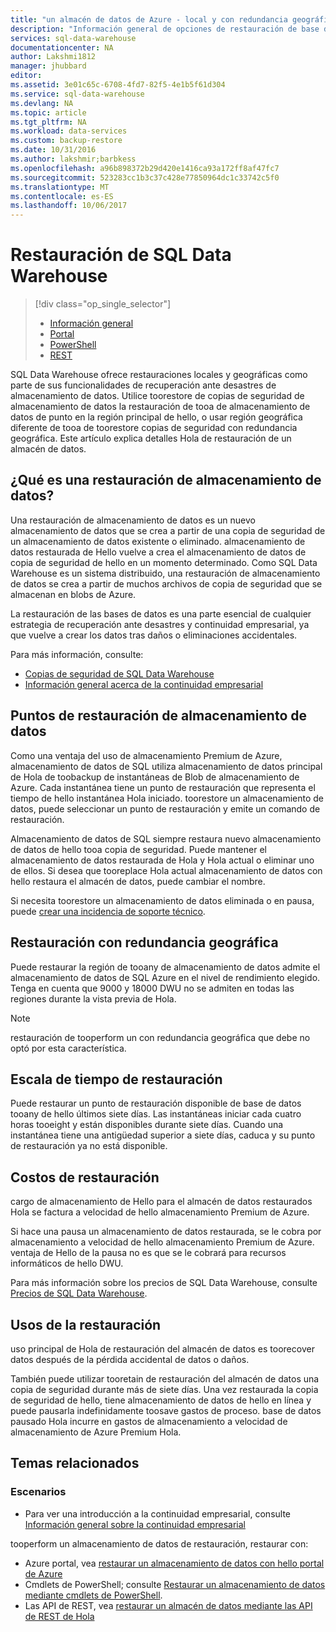 ```yaml
---
title: "un almacén de datos de Azure - local y con redundancia geográfica aaaRestore | Documentos de Microsoft"
description: "Información general de opciones de restauración de base de datos de Hola para recuperar una base de datos en el almacén de datos de SQL Azure."
services: sql-data-warehouse
documentationcenter: NA
author: Lakshmi1812
manager: jhubbard
editor: 
ms.assetid: 3e01c65c-6708-4fd7-82f5-4e1b5f61d304
ms.service: sql-data-warehouse
ms.devlang: NA
ms.topic: article
ms.tgt_pltfrm: NA
ms.workload: data-services
ms.custom: backup-restore
ms.date: 10/31/2016
ms.author: lakshmir;barbkess
ms.openlocfilehash: a96b898372b29d420e1416ca93a172ff8af47fc7
ms.sourcegitcommit: 523283cc1b3c37c428e77850964dc1c33742c5f0
ms.translationtype: MT
ms.contentlocale: es-ES
ms.lasthandoff: 10/06/2017
---
```

# <a name="sql-data-warehouse-restore"></a>Restauración de SQL Data Warehouse
> [!div class="op_single_selector"]
> * [Información general][Overview]
> * [Portal][Portal]
> * [PowerShell][PowerShell]
> * [REST][REST]
> 
> 

SQL Data Warehouse ofrece restauraciones locales y geográficas como parte de sus funcionalidades de recuperación ante desastres de almacenamiento de datos. Utilice toorestore de copias de seguridad de almacenamiento de datos la restauración de tooa de almacenamiento de datos de punto en la región principal de hello, o usar región geográfica diferente de tooa de toorestore copias de seguridad con redundancia geográfica. Este artículo explica detalles Hola de restauración de un almacén de datos.

## <a name="what-is-a-data-warehouse-restore"></a>¿Qué es una restauración de almacenamiento de datos?
Una restauración de almacenamiento de datos es un nuevo almacenamiento de datos que se crea a partir de una copia de seguridad de un almacenamiento de datos existente o eliminado. almacenamiento de datos restaurada de Hello vuelve a crea el almacenamiento de datos de copia de seguridad de hello en un momento determinado. Como SQL Data Warehouse es un sistema distribuido, una restauración de almacenamiento de datos se crea a partir de muchos archivos de copia de seguridad que se almacenan en blobs de Azure. 

La restauración de las bases de datos es una parte esencial de cualquier estrategia de recuperación ante desastres y continuidad empresarial, ya que vuelve a crear los datos tras daños o eliminaciones accidentales.

Para más información, consulte:

* [Copias de seguridad de SQL Data Warehouse](sql-data-warehouse-backups.md)
* [Información general acerca de la continuidad empresarial](../sql-database/sql-database-business-continuity.md)

## <a name="data-warehouse-restore-points"></a>Puntos de restauración de almacenamiento de datos
Como una ventaja del uso de almacenamiento Premium de Azure, almacenamiento de datos de SQL utiliza almacenamiento de datos principal de Hola de toobackup de instantáneas de Blob de almacenamiento de Azure. Cada instantánea tiene un punto de restauración que representa el tiempo de hello instantánea Hola iniciado. toorestore un almacenamiento de datos, puede seleccionar un punto de restauración y emite un comando de restauración.  

Almacenamiento de datos de SQL siempre restaura nuevo almacenamiento de datos de hello tooa copia de seguridad. Puede mantener el almacenamiento de datos restaurada de Hola y Hola actual o eliminar uno de ellos. Si desea que tooreplace Hola actual almacenamiento de datos con hello restaura el almacén de datos, puede cambiar el nombre.

Si necesita toorestore un almacenamiento de datos eliminada o en pausa, puede [crear una incidencia de soporte técnico](sql-data-warehouse-get-started-create-support-ticket.md). 

<!-- 
### Can I restore a deleted data warehouse?

Yes, you can restore hello last available restore point.

Yes, for hello next seven calendar days. When you delete a data warehouse, SQL Data Warehouse actually keeps hello data warehouse and its snapshots for seven days just in case you need hello data. After seven days, you won't be able toorestore tooany of hello restore points. -->

## <a name="geo-redundant-restore"></a>Restauración con redundancia geográfica
Puede restaurar la región de tooany de almacenamiento de datos admite el almacenamiento de datos de SQL Azure en el nivel de rendimiento elegido. Tenga en cuenta que 9000 y 18000 DWU no se admiten en todas las regiones durante la vista previa de Hola.

> [!NOTE]
> restauración de tooperform un con redundancia geográfica que debe no optó por esta característica.
> 
> 

## <a name="restore-timeline"></a>Escala de tiempo de restauración
Puede restaurar un punto de restauración disponible de base de datos tooany de hello últimos siete días. Las instantáneas iniciar cada cuatro horas tooeight y están disponibles durante siete días. Cuando una instantánea tiene una antigüedad superior a siete días, caduca y su punto de restauración ya no está disponible.

## <a name="restore-costs"></a>Costos de restauración
cargo de almacenamiento de Hello para el almacén de datos restaurados Hola se factura a velocidad de hello almacenamiento Premium de Azure. 

Si hace una pausa un almacenamiento de datos restaurada, se le cobra por almacenamiento a velocidad de hello almacenamiento Premium de Azure. ventaja de Hello de la pausa no es que se le cobrará para recursos informáticos de hello DWU.

Para más información sobre los precios de SQL Data Warehouse, consulte [Precios de SQL Data Warehouse](https://azure.microsoft.com/pricing/details/sql-data-warehouse/).

## <a name="uses-for-restore"></a>Usos de la restauración
uso principal de Hola de restauración del almacén de datos es toorecover datos después de la pérdida accidental de datos o daños.

También puede utilizar tooretain de restauración del almacén de datos una copia de seguridad durante más de siete días. Una vez restaurada la copia de seguridad de hello, tiene almacenamiento de datos de hello en línea y puede pausarla indefinidamente toosave gastos de proceso. base de datos pausado Hola incurre en gastos de almacenamiento a velocidad de almacenamiento de Azure Premium Hola. 

## <a name="related-topics"></a>Temas relacionados
### <a name="scenarios"></a>Escenarios
* Para ver una introducción a la continuidad empresarial, consulte [Información general sobre la continuidad empresarial](../sql-database/sql-database-business-continuity.md)

<!-- ### Tasks -->

tooperform un almacenamiento de datos de restauración, restaurar con:

* Azure portal, vea [restaurar un almacenamiento de datos con hello portal de Azure](sql-data-warehouse-restore-database-portal.md)
* Cmdlets de PowerShell; consulte [Restaurar un almacenamiento de datos mediante cmdlets de PowerShell](sql-data-warehouse-restore-database-powershell.md).
* Las API de REST, vea [restaurar un almacén de datos mediante las API de REST de Hola](sql-data-warehouse-restore-database-rest-api.md)

<!-- ### Tutorials -->

<!--Image references-->

<!--Article references-->
[Azure SQL Database business continuity overview]: ../sql-database/sql-database-business-continuity.md
[Overview]: ./sql-data-warehouse-restore-database-overview.md
[Portal]: ./sql-data-warehouse-restore-database-portal.md
[PowerShell]: ./sql-data-warehouse-restore-database-powershell.md
[REST]: ./sql-data-warehouse-restore-database-rest-api.md

<!--MSDN references-->


<!--Other Web references-->
